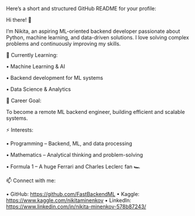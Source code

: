 Here’s a short and structured GitHub README for your profile:

Hi there! 👋



I’m Nikita, an aspiring ML-oriented backend developer passionate about Python, machine learning, and data-driven solutions. I love solving complex problems and continuously improving my skills.



🚀 Currently Learning:

• Machine Learning & AI

• Backend development for ML systems

• Data Science & Analytics



🎯 Career Goal:



To become a remote ML backend engineer, building efficient and scalable systems.



⚡ Interests:

• Programming – Backend, ML, and data processing

• Mathematics – Analytical thinking and problem-solving

• Formula 1 – A huge Ferrari and Charles Leclerc fan 🏎️



📫 Connect with me:

• GitHub: https://github.com/FastBackendML
• Kaggle: https://www.kaggle.com/nikitaminenkov
• LinkedIn: https://www.linkedin.com/in/nikita-minenkov-578b87243/
